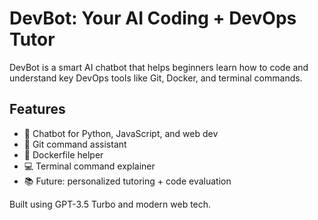 # DevBot: Your AI Coding + DevOps Tutor

DevBot is a smart AI chatbot that helps beginners learn how to code and understand key DevOps tools like Git, Docker, and terminal commands.

## Features

- 💬 Chatbot for Python, JavaScript, and web dev
- 🐙 Git command assistant
- 🐳 Dockerfile helper
- 💻 Terminal command explainer
- 📚 Future: personalized tutoring + code evaluation

Built using GPT-3.5 Turbo and modern web tech.
